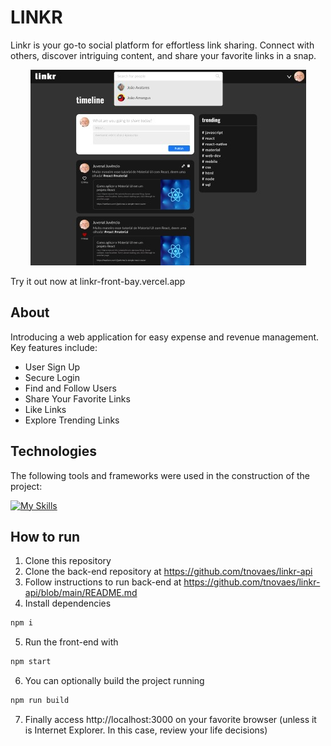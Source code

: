 
# LINKR

Linkr is your go-to social platform for effortless link sharing. Connect with others, discover intriguing content, and share your favorite links in a snap.

<div  align="center">
<img src="/public/linkr-foto.jpeg" />
</div>

Try it out now at linkr-front-bay.vercel.app

## About

Introducing a web application for easy expense and revenue management. Key features include:
- User Sign Up
- Secure Login
- Find and Follow Users
- Share Your Favorite Links
- Like Links
- Explore Trending Links
  

## Technologies
The following tools and frameworks were used in the construction of the project:<br>

<p>
  
  [![My Skills](https://skillicons.dev/icons?i=jest,react,styledcomponents,nodejs,html,css,javascript,git)](https://skillicons.dev)
  
</p>

## How to run

1. Clone this repository
2. Clone the back-end repository at https://github.com/tnovaes/linkr-api
3. Follow instructions to run back-end at https://github.com/tnovaes/linkr-api/blob/main/README.md
4. Install dependencies
   
```bash
npm i
```
5. Run the front-end with
```bash
npm start
```
6. You can optionally build the project running
```bash
npm run build
```
7. Finally access http://localhost:3000 on your favorite browser (unless it is Internet Explorer. In this case, review your life decisions)

